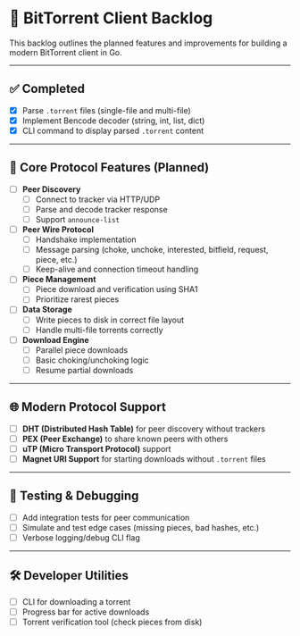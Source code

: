 # 📝 BitTorrent Client Backlog

This backlog outlines the planned features and improvements for building a modern BitTorrent client in Go.

---

## ✅ Completed
- [x] Parse `.torrent` files (single-file and multi-file)
- [x] Implement Bencode decoder (string, int, list, dict)
- [x] CLI command to display parsed `.torrent` content

---

## 🧩 Core Protocol Features (Planned)
- [ ] **Peer Discovery**
  - [ ] Connect to tracker via HTTP/UDP
  - [ ] Parse and decode tracker response
  - [ ] Support `announce-list`
- [ ] **Peer Wire Protocol**
  - [ ] Handshake implementation
  - [ ] Message parsing (choke, unchoke, interested, bitfield, request, piece, etc.)
  - [ ] Keep-alive and connection timeout handling
- [ ] **Piece Management**
  - [ ] Piece download and verification using SHA1
  - [ ] Prioritize rarest pieces
- [ ] **Data Storage**
  - [ ] Write pieces to disk in correct file layout
  - [ ] Handle multi-file torrents correctly
- [ ] **Download Engine**
  - [ ] Parallel piece downloads
  - [ ] Basic choking/unchoking logic
  - [ ] Resume partial downloads

---

## 🌐 Modern Protocol Support
- [ ] **DHT (Distributed Hash Table)** for peer discovery without trackers
- [ ] **PEX (Peer Exchange)** to share known peers with others
- [ ] **uTP (Micro Transport Protocol)** support
- [ ] **Magnet URI Support** for starting downloads without `.torrent` files

---

## 🧪 Testing & Debugging
- [ ] Add integration tests for peer communication
- [ ] Simulate and test edge cases (missing pieces, bad hashes, etc.)
- [ ] Verbose logging/debug CLI flag

---

## 🛠 Developer Utilities
- [ ] CLI for downloading a torrent
- [ ] Progress bar for active downloads
- [ ] Torrent verification tool (check pieces from disk)
